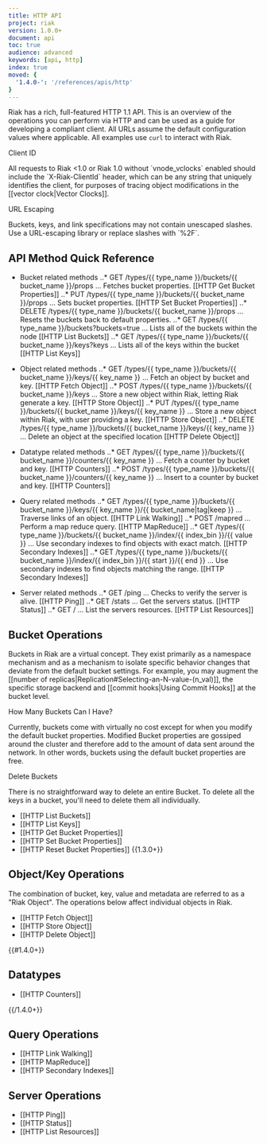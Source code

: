 ```yaml
---
title: HTTP API
project: riak
version: 1.0.0+
document: api
toc: true
audience: advanced
keywords: [api, http]
index: true
moved: {
  '1.4.0-': '/references/apis/http'
}
---
```


Riak has a rich, full-featured HTTP 1.1 API.  This is an overview of the
operations you can perform via HTTP and can be used as a guide for developing a
compliant client.  All URLs assume the default configuration values where
applicable. All examples use `curl` to interact with Riak.

<div class="note"><div class="title">Client ID</div>
<p>All requests to Riak &lt;1.0 or Riak 1.0 without `vnode_vclocks` enabled
should include the `X-Riak-ClientId` header, which can be any string that
uniquely identifies the client, for purposes of tracing object modifications in
the [[vector clock|Vector Clocks]].</p>
</div>

<div class="note"><div class="title">URL Escaping</div>
<p>Buckets, keys, and link specifications may not contain unescaped slashes. Use
a URL-escaping library or replace slashes with `%2F`.</p>
</div>

## API Method Quick Reference

* Bucket related methods
..* GET /types/{{ type_name }}/buckets/{{ bucket_name }}/props
... Fetches bucket properties. [[HTTP Get Bucket Properties]]
..* PUT /types/{{ type_name }}/buckets/{{ bucket_name }}/props
... Sets bucket properties. [[HTTP Set Bucket Properties]]
..* DELETE /types/{{ type_name }}/buckets/{{ bucket_name }}/props
... Resets the buckets back to default properties.
..* GET /types/{{ type_name }}/buckets?buckets=true
... Lists all of the buckets within the node [[HTTP List Buckets]]
..* GET /types/{{ type_name }}/buckets/{{ bucket_name }}/keys?keys
... Lists all of the keys within the bucket [[HTTP List Keys]]

* Object related methods
..* GET /types/{{ type_name }}/buckets/{{ bucket_name }}/keys/{{ key_name }}
... Fetch an object by bucket and key. [[HTTP Fetch Object]]
..* POST /types/{{ type_name }}/buckets/{{ bucket_name }}/keys
... Store a new object within Riak, letting Riak generate a key. [[HTTP Store Object]]
..* PUT /types/{{ type_name }}/buckets/{{ bucket_name }}/keys/{{ key_name }}
... Store a new object within Riak, with user providing a key. [[HTTP Store Object]]
..* DELETE /types/{{ type_name }}/buckets/{{ bucket_name }}/keys/{{ key_name }}
... Delete an object at the specified location [[HTTP Delete Object]]

* Datatype related methods
..* GET /types/{{ type_name }}/buckets/{{ bucket_name }}/counters/{{ key_name }}
... Fetch a counter by bucket and key. [[HTTP Counters]]
..* POST /types/{{ type_name }}/buckets/{{ bucket_name }}/counters/{{ key_name }}
... Insert to a counter by bucket and key. [[HTTP Counters]]

* Query related methods
..* GET /types/{{ type_name }}/buckets/{{ bucket_name }}/keys/{{ key_name }}/{{ bucket_name|tag|keep }}
... Traverse links of an object. [[HTTP Link Walking]]
..* POST /mapred
... Perform a map reduce query. [[HTTP MapReduce]]
..* GET /types/{{ type_name }}/buckets/{{ bucket_name }}/index/{{ index_bin }}/{{ value }}
... Use secondary indexes to find objects with exact match. [[HTTP Secondary Indexes]]
..* GET /types/{{ type_name }}/buckets/{{ bucket_name }}/index/{{ index_bin }}/{{ start }}/{{ end }}
... Use secondary indexes to find objects matching the range. [[HTTP Secondary Indexes]]

* Server related methods
..* GET /ping
... Checks to verify the server is alive. [[HTTP Ping]]
..* GET /stats
... Get the servers status. [[HTTP Status]]
..* GET /
... List the servers resources. [[HTTP List Resources]]

## Bucket Operations

Buckets in Riak are a virtual concept. They exist primarily as a namespace
mechanism and as a mechanism to isolate specific behavior changes that deviate
from the default bucket settings. For example, you may augment the [[number of
replicas|Replication#Selecting-an-N-value-(n_val)]], the specific storage
backend and [[commit hooks|Using Commit Hooks]] at the bucket level.

<div class="info"><div class="title">How Many Buckets Can I Have?</div>
<p>Currently, buckets come with virtually no cost except for when you modify the
default bucket properties. Modified Bucket properties are gossiped around the
cluster and therefore add to the amount of data sent around the network. In
other words, buckets using the default bucket properties are free.</p>
</div>

<div class="note"><div class="title">Delete Buckets</div>
<p>There is no straightforward way to delete an entire Bucket. To delete all
the keys in a bucket, you'll need to delete them all individually.</P>
</div>

* [[HTTP List Buckets]]
* [[HTTP List Keys]]
* [[HTTP Get Bucket Properties]]
* [[HTTP Set Bucket Properties]]
* [[HTTP Reset Bucket Properties]] {{1.3.0+}}

## Object/Key Operations

The combination of bucket, key, value and metadata are referred to as a "Riak
Object". The operations below affect individual objects in Riak.

* [[HTTP Fetch Object]]
* [[HTTP Store Object]]
* [[HTTP Delete Object]]

{{#1.4.0+}}
## Datatypes

* [[HTTP Counters]]

{{/1.4.0+}}

## Query Operations

* [[HTTP Link Walking]]
* [[HTTP MapReduce]]
* [[HTTP Secondary Indexes]]

## Server Operations

* [[HTTP Ping]]
* [[HTTP Status]]
* [[HTTP List Resources]]